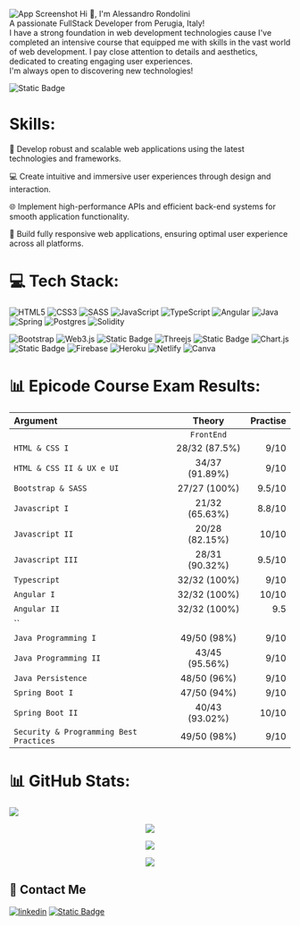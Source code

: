 ![App Screenshot](https://i.postimg.cc/qBDTPFYy/Backgrounf-Linked-In-2.png)
Hi 👋, I'm Alessandro Rondolini<br>A passionate FullStack Developer from Perugia, Italy!<br>
I have a strong foundation in web development technologies cause I've completed an intensive course that equipped me with skills in the vast world of web development. I pay close attention to details and aesthetics, dedicated to creating engaging user experiences.<br>
I'm always open to discovering new technologies!

![Static Badge](https://img.shields.io/badge/Crypto%20%26%20Blockchain%20enthusiast-yellow?style=flat&logo=bitcoin)
# Skills:

🚀 Develop robust and scalable web applications using the latest technologies and frameworks.

💻 Create intuitive and immersive user experiences through design and interaction.

🌐 Implement high-performance APIs and efficient back-end systems for smooth application functionality.

📱 Build fully responsive web applications, ensuring optimal user experience across all platforms.

# 💻 Tech Stack:
![HTML5](https://img.shields.io/badge/html5-%23E34F26.svg?style=flat&logo=html5&logoColor=white) 
![CSS3](https://img.shields.io/badge/css3-%231572B6.svg?style=flat&logo=css3&logoColor=white) 
![SASS](https://img.shields.io/badge/SASS-hotpink.svg?style=flat&logo=SASS&logoColor=white) 
![JavaScript](https://img.shields.io/badge/javascript-%23323330.svg?style=flat&logo=javascript&logoColor=%23F7DF1E) 
![TypeScript](https://img.shields.io/badge/typescript-%23007ACC.svg?style=flat&logo=typescript&logoColor=white) 
![Angular](https://img.shields.io/badge/angular-%23DD0031.svg?style=flat&logo=angular&logoColor=white) 
![Java](https://img.shields.io/badge/java-%23ED8B00.svg?style=flat&logo=java&logoColor=white) 
![Spring](https://img.shields.io/badge/spring-%236DB33F.svg?style=flat&logo=spring&logoColor=white) 
![Postgres](https://img.shields.io/badge/postgres-%23316192.svg?style=flat&logo=postgresql&logoColor=white)
![Solidity](https://img.shields.io/badge/Solidity-%23363636.svg?style=flat&logo=solidity&logoColor=white)

![Bootstrap](https://img.shields.io/badge/bootstrap-%23563D7C.svg?style=flat&logo=bootstrap&logoColor=white) 
![Web3.js](https://img.shields.io/badge/web3.js-F16822?style=flat&logo=web3.js&logoColor=white)
![Static Badge](https://img.shields.io/badge/ethers.js-violet?style=flat&logo=ethereum)
![Threejs](https://img.shields.io/badge/threejs-black?style=flat&logo=three.js&logoColor=white)
![Static Badge](https://img.shields.io/badge/anime.js-yellow?style=flat&logo=funimation)
![Chart.js](https://img.shields.io/badge/chart.js-F5788D.svg?style=flat&logo=chart.js&logoColor=white) 
![Static Badge](https://img.shields.io/badge/amChart.js-black?style=flat&logo=chart.js) 
![Firebase](https://img.shields.io/badge/firebase-%23039BE5.svg?style=flat&logo=firebase) 
![Heroku](https://img.shields.io/badge/heroku-%23430098.svg?style=flat&logo=heroku&logoColor=white) 
![Netlify](https://img.shields.io/badge/netlify-%23000000.svg?style=flat&logo=netlify&logoColor=#00C7B7) 
![Canva](https://img.shields.io/badge/Canva-%2300C4CC.svg?style=flat&logo=Canva&logoColor=white)

# 📊 Epicode Course Exam Results:

| Argument | Theory | Practise |
| :---         |     :---:      |          ---: |
|  | `FrontEnd` |  |
| `HTML & CSS I` | 28/32 (87.5%) | 9/10      |
| `HTML & CSS II & UX e UI` | 34/37 (91.89%) | 9/10      |
| `Bootstrap & SASS` | 27/27 (100%) | 9.5/10      |
| `Javascript I` | 21/32 (65.63%) | 8.8/10      |
| `Javascript II` | 20/28 (82.15%) | 10/10      |
| `Javascript III` | 28/31 (90.32%) | 9.5/10      |
| `Typescript` | 32/32 (100%) | 9/10      |
| `Angular I` | 32/32 (100%) | 10/10      |
| `Angular II` | 32/32 (100%) | 9.5      |
| `` |  |       |
| `Java Programming I` | 49/50 (98%) | 9/10      |
| `Java Programming II` | 43/45 (95.56%) | 9/10      |
| `Java Persistence` | 48/50 (96%) | 9/10      |
| `Spring Boot I` | 47/50 (94%) | 9/10      |
| `Spring Boot II` | 40/43 (93.02%) | 10/10      |
| `Security & Programming Best Practices` | 49/50 (98%) | 9/10      |


# 📊 GitHub Stats:
![](https://komarev.com/ghpvc/?username=thisisWoe)

<div align="center">

![](https://github-readme-stats.vercel.app/api?username=thisisWoe&theme=radical&hide_border=false&include_all_commits=false&count_private=false?style=center)

![](https://github-readme-stats.vercel.app/api/top-langs/?username=thisisWoe&theme=radical&hide_border=false&include_all_commits=false&count_private=false&layout=compact)

![](https://github-readme-streak-stats.herokuapp.com/?user=thisisWoe&theme=radical&hide_border=false)

</div>

## 📱 Contact Me
[![linkedin](https://img.shields.io/badge/linkedin-0A66C2?style=flat&logo=linkedin&logoColor=white)](https://www.linkedin.com/in/alessandro-rondolini/)
[![Static Badge](https://img.shields.io/badge/Mail%20Me-violet?style=flat&logo=gmail)](mailto:alessandro.rondolini.96@gmail.com?subject=Job_Offer)
